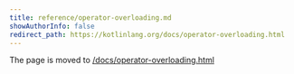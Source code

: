 ```yaml
---
title: reference/operator-overloading.md
showAuthorInfo: false
redirect_path: https://kotlinlang.org/docs/operator-overloading.html
---
```


The page is moved to [/docs/operator-overloading.html](/docs/operator-overloading.html)
